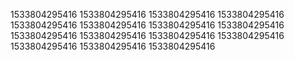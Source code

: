 1533804295416
1533804295416
1533804295416
1533804295416
1533804295416
1533804295416
1533804295416
1533804295416
1533804295416
1533804295416
1533804295416
1533804295416
1533804295416
1533804295416
1533804295416